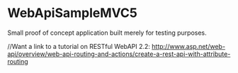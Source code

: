 WebApiSampleMVC5
================

Small proof of concept application built merely for testing purposes.

//Want a link to a tutorial on RESTful WebAPI 2.2: 
http://www.asp.net/web-api/overview/web-api-routing-and-actions/create-a-rest-api-with-attribute-routing

